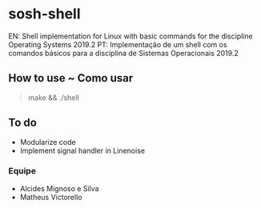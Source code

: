 # sosh-shell
EN: Shell implementation for Linux with basic commands for the discipline Operating Systems 2019.2
PT: Implementação de um shell com os comandos básicos para a disciplina de Sistemas Operacionais 2019.2

## How to use ~ Como usar
> make && ./shell

## To do
- Modularize code
- Implement signal handler in Linenoise

### Equipe
- Alcides Mignoso e Silva
- Matheus Victorello
